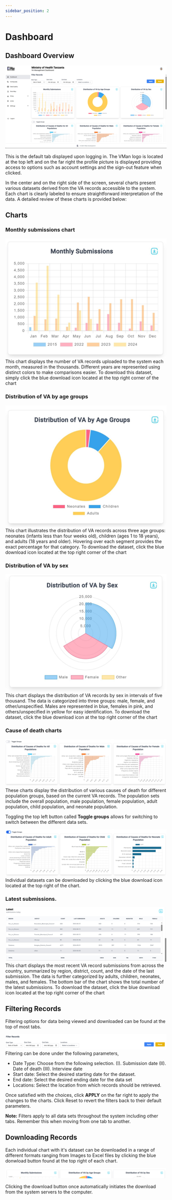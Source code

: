 ```yaml
---
sidebar_position: 2
---
```


# Dashboard 
## Dashboard Overview
![Dashboard image 1](./img/dashboard/firstpage.jpg)

This is the default tab displayed upon logging in. The VMan logo is located at the top left and on the far right the profile picture is displayed providing access to options such as account settings and the sign-out feature when clicked.

In the center and on the right side of the screen, several charts present various datasets derived from the VA records accessible to the system. Each chart is clearly labeled to ensure straightforward interpretation of the data. A detailed review of these charts is provided below:
## Charts
### Monthly submissions chart
![Dashboard image 1](./img/dashboard/monthlysubmission.jpg)
This chart displays the number of VA records uploaded to the system each month, measured in the thousands. Different years are represented using distinct colors to make comparisons easier. To download this dataset, simply click the blue download icon located at the top right corner of the chart 

### Distribution of VA by age groups
![Dashboard image 1](./img/dashboard/distributionbyage.jpg)
This chart illustrates the distribution of VA records across three age groups: neonates (infants less than four weeks old), children (ages 1 to 18 years), and adults (18 years and older). Hovering over each segment provides the exact percentage for that category. To download the dataset, click the blue download icon located at the top right corner of the chart

### Distribution of VA by sex
![Dashboard image 1](./img/dashboard/distributionbysex.jpg)
This chart displays the distribution of VA records by sex in intervals of five thousand. The data is categorized into three groups: male, female, and other/unspecified. Males are represented in blue, females in pink, and others/unspecified in yellow for easy identification. To download the dataset, click the blue download icon at the top right corner of the chart

### Cause of death charts
![Dashboard image 1](./img/dashboard/causeofdeath.jpg)
These charts display the distribution of various causes of death for different population groups, based on the current VA records. The population sets include the overall population, male population, female population, adult population, child population, and neonate population.

Toggling the top left button called **Toggle groups** allows for switching to switch between the different data sets. 

![Dashboard image 1](./img/dashboard/causeofdeath2.jpg)
Individual datasets can be downloaded by clicking the blue download icon located at the top right of the chart.

### Latest submissions.
![Dashboard image 1](./img/dashboard/latestsubmissions.jpg)
This chart displays the most recent VA record submissions from across the country, summarized by region, district, count, and the date of the last submission. The data is further categorized by adults, children, neonates, males, and females. The bottom bar of the chart shows the total number of the latest submissions. To download the dataset, click the blue download icon located at the top right corner of the chart

## Filtering Records
Filtering options for data being viewed and downloaded can be found at the top of most tabs.

![Dashboard image 1](./img/dashboard/filtering.jpg)
Filtering can be done under the following parameters, 
 - Date Type: Choose from the following selection. 
(I).	Submission date
(II).	Date of death
(III).	Interview date
 - Start date: Select the desired starting date for the dataset.
 - End date: Select the desired ending date for the data set
 - Locations: Select the location from which records should be retrieved.
 
Once satisfied with the choices, click **APPLY** on the far right to apply the changes to the charts. Click Reset to revert the filters back to their default parameters. 

**Note:** Filters apply to all data sets throughout the system including other tabs. Remember this when moving from one tab to another.

## Downloading Records
Each individual chart with it's dataset can be downloaded in a range of different formats ranging from Images to Excel files by clicking the blue donwload button found at the top right of each chart.

![Dashboard image 1](./img/dashboard/downloadbutton.jpg)

Clicking the download button once automatically initiates the download from the system servers to the computer.